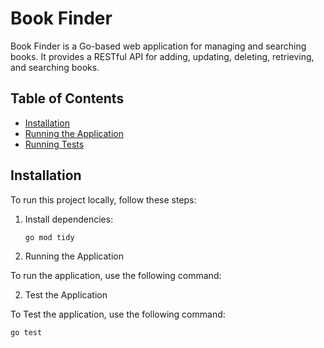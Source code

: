 # Book Finder

Book Finder is a Go-based web application for managing and searching books. It provides a RESTful API for adding, updating, deleting, retrieving, and searching books.

## Table of Contents

- [Installation](#installation)
- [Running the Application](#running-the-application)
- [Running Tests](#running-tests)

## Installation

To run this project locally, follow these steps:


1. Install dependencies:

    ```sh
    go mod tidy
    ```

2. Running the Application

To run the application, use the following command:



2. Test the Application

To Test the application, use the following command:

```sh
go test


